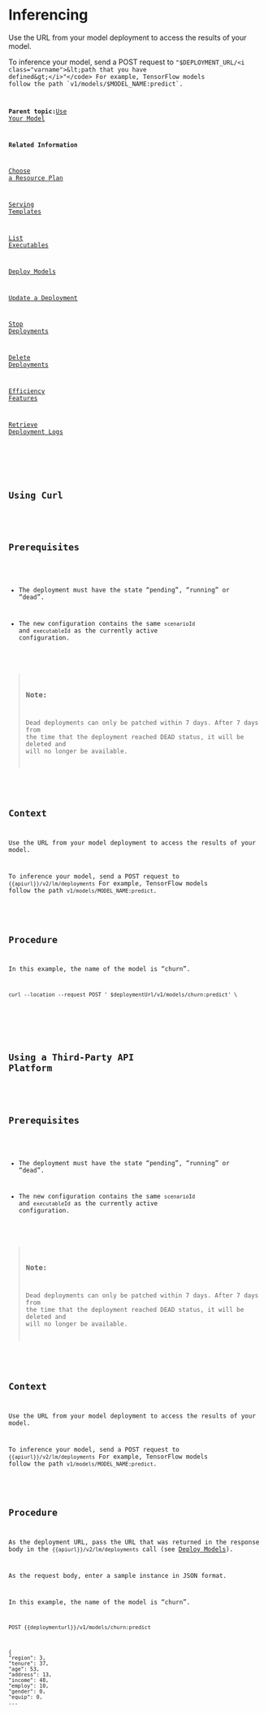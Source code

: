 <!-- loioe348ecfd5b334423aaae6da3d8307a92 -->

# Inferencing

Use the URL from your model deployment to access the results of your model.

To inference your model, send a POST request to <code>"$DEPLOYMENT_URL/<i class="varname">&lt;path that you have defined&gt;</i>"</code> For example, TensorFlow models follow the path `v1/models/$MODEL_NAME:predict`.

**Parent topic:**[Use Your Model](use-your-model-7f93e8f.md "You deploy your AI learning model to run inferences against it.")

**Related Information**  


[Choose a Resource Plan](choose-a-resource-plan-abd672f.md "You can configure SAP AI Core to use different infrastructure resources for different tasks, based on demand. SAP AI Core provides several preconfigured infrastructure bundles called “resource plans” for this purpose.")

[Serving Templates](serving-templates-20a8667.md "You use serving templates to manage your serving instances at the level of the main tenant. Serving templates define how a model is to be deployed.")

[List Executables](list-executables-6af8e60.md "An executable is a reusable template that defines a workflow or pipeline for tasks such as training a machine learning model or creating a deployment. It contains placeholders for input artifacts (datasets or models) and parameters (custom key-pair values) that enable the template to be reused in different scenarios.. You can list all of the executables in a resource group and get details of specific executables from a resource group. Serving templates are mapped to deployment executables.")

[Deploy Models](deploy-models-dd16e8e.md "")

[Update a Deployment](update-a-deployment-9789ddd.md "")

[Stop Deployments](stop-deployments-b7d2577.md " ")

[Delete Deployments](delete-deployments-0193d17.md " ")

[Efficiency Features](efficiency-features-9fad26a.md "Discover features of the SAP AI Core runtime that improve efficiency and help manage resource consumption.")

[Retrieve Deployment Logs](retrieve-deployment-logs-4c86b88.md "Deployment and execution logs contain information about API processing and metrics.")

<a name="task_i3h_n13_tcc"/>

<!-- task\_i3h\_n13\_tcc -->

## Using Curl



<a name="task_i3h_n13_tcc__prereq_h2z_p2b_wxbg"/>

## Prerequisites

-   The deployment must have the state “pending”, “running” or “dead”.

-   The new configuration contains the same `scenarioId` and `executableId` as the currently active configuration.


> ### Note:  
> Dead deployments can only be patched within 7 days. After 7 days from the time that the deployment reached DEAD status, it will be deleted and will no longer be available.



<a name="task_i3h_n13_tcc__context_zxg_jdb_twxb"/>

## Context

Use the URL from your model deployment to access the results of your model.

To inference your model, send a POST request to `{{apiurl}}/v2/lm/deployments` For example, TensorFlow models follow the path `v1/models/MODEL_NAME:predict`.



<a name="task_i3h_n13_tcc__steps_qqg_fth_vcc"/>

## Procedure

In this example, the name of the model is “churn”.

```
curl --location --request POST ' $deploymentUrl/v1/models/churn:predict' \
```

<a name="task_cxf_n13_tcc"/>

<!-- task\_cxf\_n13\_tcc -->

## Using a Third-Party API Platform



<a name="task_cxf_n13_tcc__prereq_h2z_p2b_wxdb"/>

## Prerequisites

-   The deployment must have the state “pending”, “running” or “dead”.

-   The new configuration contains the same `scenarioId` and `executableId` as the currently active configuration.


> ### Note:  
> Dead deployments can only be patched within 7 days. After 7 days from the time that the deployment reached DEAD status, it will be deleted and will no longer be available.



<a name="task_cxf_n13_tcc__context_zxg_jdb_wxb"/>

## Context

Use the URL from your model deployment to access the results of your model.

To inference your model, send a POST request to `{{apiurl}}/v2/lm/deployments` For example, TensorFlow models follow the path `v1/models/MODEL_NAME:predict`.



<a name="task_cxf_n13_tcc__steps_d2x_dth_vcc"/>

## Procedure

As the deployment URL, pass the URL that was returned in the response body in the `{{apiurl}}/v2/lm/deployments` call \(see [Deploy Models](deploy-models-dd16e8e.md)\).

As the request body, enter a sample instance in JSON format.

In this example, the name of the model is “churn”.

```
POST {{deploymenturl}}/v1/models/churn:predict
```

```
{
"region": 3,
"tenure": 37,
"age": 53,
"address": 13,
"income": 48,
"employ": 10,
"gender": 0,
"equip": 0,
...
```

